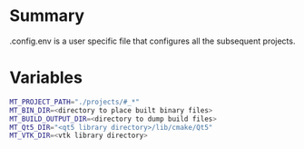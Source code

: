 # Summary
.config.env is a user specific file that configures all the subsequent projects.

# Variables
```sh
MT_PROJECT_PATH="./projects/#_*"
MT_BIN_DIR=<directory to place built binary files>
MT_BUILD_OUTPUT_DIR=<directory to dump build files>
MT_Qt5_DIR="<qt5 library directory>/lib/cmake/Qt5"
MT_VTK_DIR=<vtk library directory>
```
